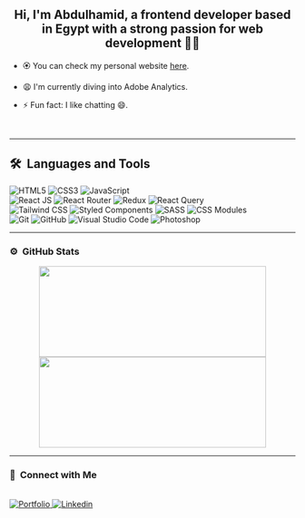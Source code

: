 ## <div align="center">Hi, I'm Abdulhamid, a frontend developer based in Egypt with a strong passion for web development 👩‍💻</div>

  
- 🏵️ You can check my personal website [here](https://abdelhamid99.netlify.app/).  
 
- 😩 I'm currently diving into Adobe Analytics.  
  
- ⚡️ Fun fact: I like chatting 😄.

</br>
  
---


## 🛠 &nbsp;Languages and Tools

  ![HTML5](https://img.shields.io/badge/-HTML5-333333?style=flat&logo=HTML5)
  ![CSS3](https://img.shields.io/badge/-CSS3-333333?style=flat&logo=CSS3&logoColor=1572B6)
  ![JavaScript](https://img.shields.io/badge/-JavaScript-333333?style=flat&logo=javascript)  
  ![React JS](https://img.shields.io/badge/-React%20JS-092E20?style=flat&logo=react)
  ![React Router](https://img.shields.io/badge/-React%20Router-092E20?style=flat&logo=reactrouter)
  ![Redux](https://img.shields.io/badge/-Redux-092E20?style=flat&logo=redux&logoColor=00a7e5)
  ![React Query](https://img.shields.io/badge/-React%20Query-092E20?style=flat&logo=reactquery&logoColor=ff4154)  
  ![Tailwind CSS](https://img.shields.io/badge/-Tailwind%20CSS-092E20?style=flat&logo=tailwindcss)
  ![Styled Components](https://img.shields.io/badge/-Styled%20Components-092E20?style=flat&logo=styledcomponents)
  ![SASS](https://img.shields.io/badge/-sass-333333?style=flat&logo=sass)
  ![CSS Modules](https://img.shields.io/badge/-css%20modules-333333?style=flat&logo=cssmodules)   
  ![Git](https://img.shields.io/badge/-Git-333333?style=flat&logo=git)
  ![GitHub](https://img.shields.io/badge/-GitHub-333333?style=flat&logo=github)
  ![Visual Studio Code](https://img.shields.io/badge/-Visual%20Studio%20Code-333333?style=flat&logo=visual-studio-code&logoColor=007ACC)
  ![Photoshop](https://img.shields.io/badge/-Photoshop-333333?style=flat&logo=adobe-photoshop)    

---


### ⚙️ &nbsp;GitHub Stats

<p align="center">
<a href="https://github.com/AbdelhamidYousef">
  <img width="400px" height="160em" src="https://github-readme-stats-eight-theta.vercel.app/api?username=AbdelhamidYousef&show_icons=true&theme=calm&include_all_commits=true&count_private=true"/>
  <img width="400px" height="160em" src="https://github-readme-stats-eight-theta.vercel.app/api/top-langs/?username=AbdelhamidYousef&layout=compact&langs_count=8&theme=calm"/>
</a>
</div>

---

### 🤝 &nbsp;Connect with Me 

</br>
<a href="https://abdelhamid99.netlify.app/" target="_blank">
<img src="https://img.shields.io/badge/Website-eeeeee?&style=for-the-badge&logo=web&logoColor=black" alt="Portfolio" />
</a>

<a href="https://www.linkedin.com/in/abdulhamidyousef/" target="_blank">
<img src="https://img.shields.io/badge/linkedin-%231E77B5.svg?&style=for-the-badge&logo=linkedin&logoColor=white" style="margin-bottom: 5px;" alt="Linkedin" />
</a>
</br>

<!--
## Visitor count 👁️‍🗨️

<br/>  
<div align="center"><img src="https://profile-counter.glitch.me/{AbdelhamidYousef}/count.svg" /></div>  
<br/>  
-->

